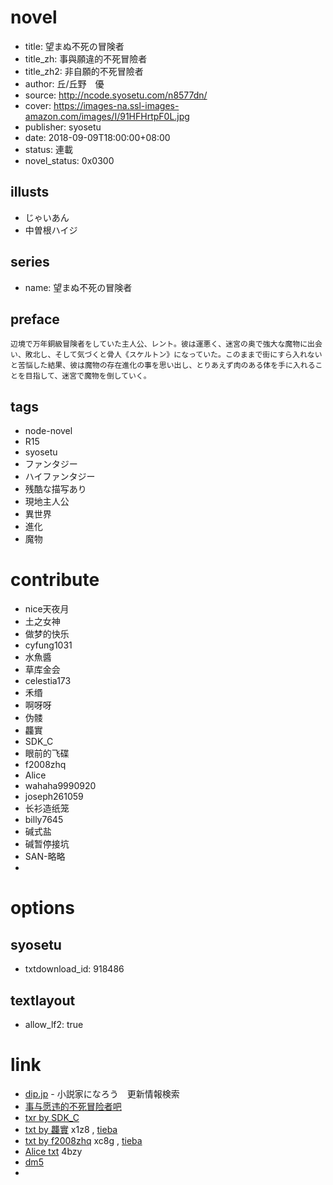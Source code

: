 # novel

- title: 望まぬ不死の冒険者
- title_zh: 事與願違的不死冒險者
- title_zh2: 非自願的不死冒險者
- author: 丘/丘野　優
- source: http://ncode.syosetu.com/n8577dn/
- cover: https://images-na.ssl-images-amazon.com/images/I/91HFHrtpF0L.jpg
- publisher: syosetu
- date: 2018-09-09T18:00:00+08:00
- status: 連載
- novel_status: 0x0300

## illusts

- じゃいあん
- 中曽根ハイジ

## series

- name: 望まぬ不死の冒険者

## preface


```
辺境で万年銅級冒険者をしていた主人公、レント。彼は運悪く、迷宮の奥で強大な魔物に出会い、敗北し、そして気づくと骨人《スケルトン》になっていた。このままで街にすら入れないと苦悩した結果、彼は魔物の存在進化の事を思い出し、とりあえず肉のある体を手に入れることを目指して、迷宮で魔物を倒していく。
```

## tags

- node-novel
- R15
- syosetu
- ファンタジー
- ハイファンタジー
- 残酷な描写あり
- 現地主人公
- 異世界
- 進化
- 魔物

# contribute

- nice天夜月
- 土之女神
- 做梦的快乐
- cyfung1031
- 水魚醬
- 草库金会
- celestia173
- 禾缗
- 啊呀呀
- 伪髅
- 龘實
- SDK_C
- 眼前的飞碟
- f2008zhq
- Alice
- wahaha9990920
- joseph261059
- 长衫造纸笼
- billy7645
- 碱式盐
- 碱暂停接坑
- SAN-略略
- 

# options

## syosetu

- txtdownload_id: 918486

## textlayout

- allow_lf2: true

# link

- [dip.jp](https://narou.dip.jp/search.php?text=n8577dn&novel=all&genre=all&new_genre=all&length=0&down=0&up=100) - 小説家になろう　更新情報検索
- [事与愿违的不死冒险者吧](https://tieba.baidu.com/f?kw=%E4%BA%8B%E4%B8%8E%E6%84%BF%E8%BF%9D%E7%9A%84%E4%B8%8D%E6%AD%BB%E5%86%92%E9%99%A9%E8%80%85&ie=utf-8 "事与愿违的不死冒险者")
- [txr by SDK_C](https://tieba.baidu.com/p/5854693784?pid=121650524888&cid=0&red_tag=0833195265#121650524888)
- [txt by 龘實](https://pan.baidu.com/s/1dI8KPYu1TdWqRKEUW-tuEg) x1z8 , [tieba](http://tieba.baidu.com/p/5363881548?pid=118578420733#118578420733)
- [txt by f2008zhq](https://pan.baidu.com/s/1IERTh8IYNkjPjSsgi3k4vQ) xc8g , [tieba](https://tieba.baidu.com/p/5967895104)
- [Alice txt](https://pan.baidu.com/s/1Uo-opKhJNwdpRRVPhLwn-Q) 4bzy
- [dm5](http://www.dm5.com/manhua-shiyuyuanweidebusimaoxianzhe/)
- 

